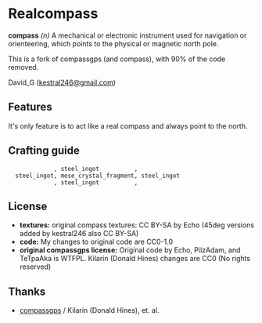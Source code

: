 Realcompass
===========

**compass** *(n)* A mechanical or electronic instrument used for navigation or orienteering,
which points to the physical or magnetic north pole.

This is a fork of compassgps (and compass), with 90% of the code removed.

David_G (kestral246@gmail.com)


Features
--------
It's only feature is to act like a real compass and always point to the north.


Crafting guide
--------------
```
             , steel_ingot          ,
  steel_ingot, mese_crystal_fragment, steel_ingot
             , steel_ingot          ,
```


License
-------
- **textures:** original compass textures: CC BY-SA by Echo (45deg versions added by kestral246 also CC BY-SA) 
- **code:**  My changes to original code are CC0-1.0
- **original compassgps license:** Original code by Echo, PilzAdam, and TeTpaAka is WTFPL. Kilarin (Donald Hines) changes are CC0 (No rights reserved)


Thanks
------
- [compassgps](https://github.com/Kilarin/compassgps) / Kilarin (Donald Hines),
et. al. 

